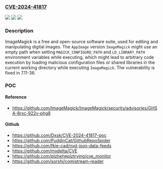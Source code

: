 ### [CVE-2024-41817](https://cve.mitre.org/cgi-bin/cvename.cgi?name=CVE-2024-41817)
![](https://img.shields.io/static/v1?label=Product&message=ImageMagick&color=blue)
![](https://img.shields.io/static/v1?label=Version&message=%3D%20%3C%207.11-36%20&color=brighgreen)
![](https://img.shields.io/static/v1?label=Vulnerability&message=CWE-427%3A%20Uncontrolled%20Search%20Path%20Element&color=brighgreen)

### Description

ImageMagick is a free and open-source software suite, used for editing and manipulating digital images. The `AppImage` version `ImageMagick` might use an empty path when setting `MAGICK_CONFIGURE_PATH` and `LD_LIBRARY_PATH` environment variables while executing, which might lead to arbitrary code execution by loading malicious configuration files or shared libraries in the current working directory while executing `ImageMagick`. The vulnerability is fixed in 7.11-36.

### POC

#### Reference
- https://github.com/ImageMagick/ImageMagick/security/advisories/GHSA-8rxc-922v-phg8

#### Github
- https://github.com/Dxsk/CVE-2024-41817-poc
- https://github.com/PuddinCat/GithubRepoSpider
- https://github.com/fkie-cad/nvd-json-data-feeds
- https://github.com/mxdelta/CVE
- https://github.com/plzheheplztrying/cve_monitor
- https://github.com/sorshi/comistream-reader

